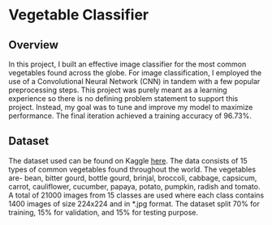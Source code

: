 # Vegetable Classifier
## Overview
In this project, I built an effective image classifier for the most common vegetables found across the globe. For image classification, I employed the use of a Convolutional Neural Network (CNN) in tandem with a few popular preprocessing steps. This project was purely meant as a learning experience so there is no defining problem statement to support this project. Instead, my goal was to tune and improve my model to maximize performance. The final iteration achieved a training accuracy of 96.73%.

## Dataset
The dataset used can be found on Kaggle [here](https://www.kaggle.com/datasets/misrakahmed/vegetable-image-dataset). The data consists of 15 types of common vegetables found throughout the world. The vegetables are- bean, bitter gourd, bottle gourd, brinjal, broccoli, cabbage, capsicum, carrot, cauliflower, cucumber, papaya, potato, pumpkin, radish and tomato. A total of 21000 images from 15 classes are used where each class contains 1400 images of size 224x224 and in *.jpg format. The dataset split 70% for training, 15% for validation, and 15% for testing purpose.
